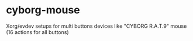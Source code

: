 cyborg-mouse
============

Xorg/evdev setups for multi buttons devices like "CYBORG R.A.T.9" mouse (16 actions for all buttons)